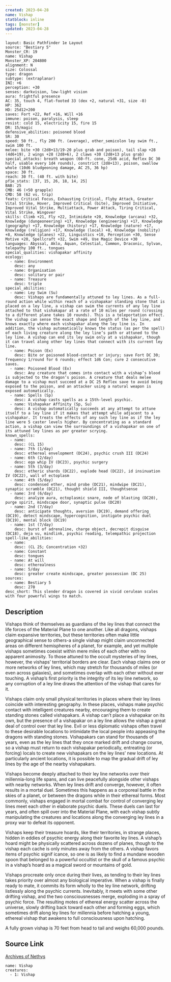 ```yaml
---
created: 2023-04-28
name: Vishap
statblock: inline
tags: [monster]
updated: 2023-04-28
---
```

```statblock
layout: Basic Pathfinder 1e Layout
source: "Bestiary 5"
Monster_CR: 19
name: Vishap
Monster_XP: 204800
alignment: N
size: Colossal
type: dragon
subtype: (extraplanar)
INI: +6
perception: +30
senses: darkvision, low-light vision
aura: frightful presence
AC: 35, touch 4, flat-footed 33 (dex +2, natural +31, size -8)
HP: 362
HD: 25d12+200
saves: Fort +22, Ref +16, Will +16
immune: poison, paralysis, sleep
resist: cold 15, electricity 15, fire 15
DR: 15/magic
defensive_abilities: poisoned blood
SR: 30
speed: 50 ft., fly 200 ft. (average), other_semicolon ley swim ft., swim 100 ft.
melee: bite +30 (2d8+13/19-20 plus grab and poison), tail slap +28 (4d6+19), 2 wings +28 (2d8+6), 2 claws +30 (2d8+13 plus grab)
special_attacks: breath weapon (60-ft. cone, 25d6 acid, Reflex DC 30 half, usable every 1d4 rounds), constrict (2d8+13), poison, swallow whole (10d6 bludgeoning damage, AC 25, 36 hp)
space: 30 ft.
reach: 30 ft. (40 ft. with bite)
pf1e_stats: [37, 15, 26, 18, 14, 25]
BAB: 25
CMB: 46 (+50 grapple)
CMD: 58 (62 vs. trip)
feats: Critical Focus, Exhausting Critical, Flyby Attack, Greater Vital Strike, Hover, Improved Critical (bite), Improved Initiative, Improved Vital Strike, Multiattack, Power Attack, Tiring Critical, Vital Strike, Wingover
skills: Climb +21, Fly +22, Intimidate +20, Knowledge (arcana) +32, Knowledge (dungeoneering) +17, Knowledge (engineering) +17, Knowledge (geography) +17, Knowledge (history) +17, Knowledge (nature) +17, Knowledge (religion) +17, Knowledge (local) +8, Knowledge (nobility) +8, Knowledge (planes) +22, Linguistics +10, Perception +30, Sense Motive +20, Spellcraft +32, Swim +49, Use Magic Device +30
languages: Abyssal, Aklo, Aquan, Celestial, Common, Draconic, Sylvan, telepathy 100 ft., tongues
special_qualities: vishapakar affinity
ecology:
  - name: Environment
    desc: any
  - name: Organisation
    desc: solitary or pair
  - name: Treasure
    desc: triple
special_abilities:
  - name: Ley Swim (Su)
    desc: Vishaps are fundamentally attuned to ley lines. As a full-round action while within reach of a vishapakar standing stone that is placed on a ley line, a vishap can swim the currents of any ley line attached to that vishakapar at a rate of 10 miles per round (crossing to a different plane takes 10 rounds). This is a teleportation effect. The vishap can sense the exact shape and length of the ley line, and knows exactly where each vishapakar along the ley line is. In addition, the vishap automatically knows the status (as per the spell) of each living creature along the ley line’s path or attuned to the ley line. A vishap can end its ley swim only at a vishapakar, though it can travel along other ley lines that connect with its current ley line.
  - name: Poison (Ex)
    desc: Bite or poisoned blood-contact or injury; save Fort DC 30; frequency 1/round for 6 rounds; effect 1d6 Con; cure 2 consecutive saves.
  - name: Poisoned Blood (Ex)
    desc: Any creature that comes into contact with a vishap’s blood is subjected to the dragon’s poison. A creature that deals melee damage to a vishap must succeed at a DC 25 Reflex save to avoid being exposed to the poison, and an attacker using a natural weapon is exposed automatically.
  - name: Spells (Sp)
    desc: A vishap casts spells as a 15th-level psychic.
  - name: Vishapakar Affinity (Sp, Su)
    desc: A vishap automatically succeeds at any attempt to attune itself to a ley line if it makes that attempt while adjacent to a vishapakar. It treats the effects of any such ley line as if the ley line were 5 caster levels higher. By concentrating as a standard action, a vishap can view the surroundings of a vishapakar on one of its attuned ley lines as per greater scrying.
known_spells:
  - name:
    desc: (CL 15)
  - name: 7th (1/day)
    desc: ethereal envelopment (DC24), psychic crush III (DC24)
  - name: 6th (2/day)
    desc: ego whip IV (DC23), psychic surgery
  - name: 5th (3/day)
    desc: etheric shards (DC22), explode head (DC22), id insinuation IV (DC22), wall of ectoplasm
  - name: 4th (5/day)
    desc: condensed ether, mind probe (DC21), mindwipe (DC21), synaptic scramble (DC21), thought shield III, thoughtsense
  - name: 3rd (6/day)
    desc: analyze aura, ectoplasmic snare, node of blasting (DC20), purge spirit, mindscape door, synaptic pulse (DC20)
  - name: 2nd (7/day)
    desc: anticipate thoughts, aversion (DC19), demand offering (DC19), detect mindscape, hypercognition, instigate psychic duel (DC19), mental block (DC19)
  - name: 1st (7/day)
    desc: burst of adrenaline, charge object, decrepit disguise (DC18), deja vu, mindlink, psychic reading, telempathic projection
spell-like_abilities:
  - name:
    desc: (CL 25; Concentration +32)
  - name: Constant
    desc: tongues
  - name: At will
    desc: etherealness
  - name: 5/day
    desc: greater create mindscape, greater possession (DC 25)
sources:
  - name: Bestiary 5
    desc: 270
desc_short: This slender dragon is covered in vivid cerulean scales with four powerful wings to match.
```
## Description
Vishaps think of themselves as guardians of the ley lines that connect the life forces of the Material Plane to one another. Like all dragons, vishaps claim expansive territories, but these territories often make little geographical sense to others-a single vishap might claim unconnected areas on different hemispheres of a planet, for example, and yet multiple vishaps sometimes coexist within mere miles of each other with no apparent animosity. To those attuned to the occult mysteries of ley lines, however, the vishaps’ territorial borders are clear. Each vishap claims one or more networks of ley lines, which may stretch for thousands of miles (or even across galaxies), and sometimes overlap with each other without ever touching. A vishap’s first priority is the integrity of its ley line network, so any corruption of a ley line draws the attention of the vishap that cares for it.

 Vishaps claim only small physical territories in places where their ley lines coincide with interesting geography. In these places, vishaps make psychic contact with intelligent creatures nearby, encouraging them to create standing stones called vishapakars. A vishap can’t place a vishapakar on its own, but the presence of a vishapakar on a ley line allows the vishap a great deal of control over that ley line. Evil or less diplomatic vishaps often travel to these desirable locations to intimidate the local people into appeasing the dragons with standing stones. Vishapakars can stand for thousands of years, even as the ley lines that they once marked drift and change course, so a vishap must return to each vishapakar periodically, entreating (or forcing) locals to create new vishapakars on the ley lines’ new locations. At particularly ancient locations, it is possible to map the gradual drift of ley lines by the age of the nearby vishapakars.

 Vishaps become deeply attached to their ley line networks over their millennia-long life spans, and can live peacefully alongside other vishaps with nearby networks. When ley lines drift and converge, however, it often results in a mortal duel. Sometimes this happens as a corporeal battle in the skies of a planet, or between the dragons while in their ethereal forms. Most commonly, vishaps engaged in mortal combat for control of converging ley lines meet each other in elaborate psychic duels. These duels can last for years, and often spill over into the Material Plane, with each vishap subtly manipulating the creatures and locations along the converging ley lines in a proxy war to defeat its opponent.

 Vishaps keep their treasure hoards, like their territories, in strange places, hidden in eddies of psychic energy along their favorite ley lines. A vishap’s hoard might be physically scattered across dozens of planes, though to the vishap each cache is only minutes away from the others. A vishap favors items of psychic signif icance, so one is as likely to find a mundane wooden spoon that belonged to a powerful occultist or the skull of a famous psychic in a vishap’s hoard as a magical sword or mountains of gold.

 Vishaps procreate only once during their lives, as tending to their ley lines takes priority over almost any biological imperative. When a vishap is finally ready to mate, it commits its form wholly to the ley line network, drifting listlessly along the psychic currents. Inevitably, it meets with some other drifting vishap, and the two consciousnesses merge, exploding in a spray of psychic force. The resulting motes of ethereal energy scatter across the universe, slowly drifting back toward each other and forming eggs, which sometimes drift along ley lines for millennia before hatching a young, ethereal vishap that awakens to full consciousness upon hatching.

 A fully grown vishap is 70 feet from head to tail and weighs 60,000 pounds.
## Source Link
[Archives of Nethys](https://aonprd.com/MonsterDisplay.aspx?ItemName=Vishap)
```encounter-table
name: Vishap
creatures:
  - 1: Vishap
```
